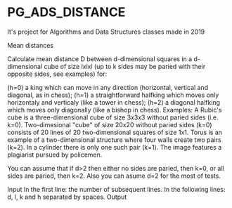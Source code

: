 # PG_ADS_DISTANCE
It's project for Algorithms and Data Structures classes made in 2019


Mean distances

Calculate mean distance D between d-dimensional squares in a d-dimensional cube of size lxlxl (up to k sides may be paried with their opposite sides, see examples) for:

(h=0) a king which can move in any direction (horizontal, vertical and diagonal, as in chess);
(h=1) a straightforward halfking which moves only horizontaly and verticaly (like a tower in chess);
(h=2) a diagonal halfking which moves only diagonally (like a bishop in chess).
Examples:
A Rubic's cube is a three-dimensional cube of size 3x3x3 without paried sides (i.e. k=0).
Two-dimesional "cube" of size 20x20 without paried sides (k=0) consists of 20 lines of 20 two-dimensional squares of size 1x1.
Torus is an example of a two-dimensional structure where four walls create two pairs (k=2). In a cylinder there is only one such pair (k=1). The image features a plagiarist pursued by policemen.

You can assume that if d>2 then either no sides are paried, then k=0, or all sides are paried, then k=2.
Also you can asume d=2 for the most of tests.

Input
In the first line: the number of subsequent lines. In the following lines: d, l, k and h separated by spaces.
Output

